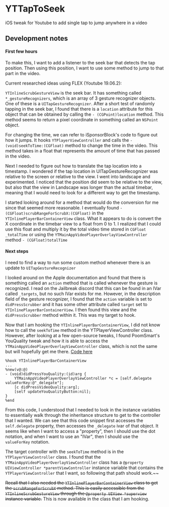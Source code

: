 # YTTapToSeek
iOS tweak for Youtube to add single tap to jump anywhere in a video


## Development notes

#### First few hours
To make this, I want to add a listener to the seek bar that detects the tap position.
Then using this position, I want to use some method to jump to that part in the video.

Current researched ideas using FLEX (Youtube 19.06.2):

`YTInlineScrubGestureView` is the seek bar. It has something called `*_gestureRecognizers`, which is an array of 3 gesture recognizer objects. One of these is a `UITapGestureRecognizer`. After a short test of randomly tapping in the seek bar, I found that there is a `location` attribute for this object that can be obtained by calling the `- (CGPoint)location` method. This method seems to return a pixel coordinate in something called an `NSPoint` object.

For changing the time, we can refer to iSponsorBlock's code to figure out how it jumps. It hooks `YTPlayerViewController` and calls the `- (void)seekToTime:(CGFloat)` method to change the time in the video. This method takes in a float that represents the amount of time that has passed in the video.

Next I needed to figure out how to translate the tap location into a timestamp. I wondered if the tap location in UITapGestureRecognizer was relative to the screen or relative to the view. I went into landscape and experimented. I noticed that the position did seem to be relative to the view, but also that the view in Landscape was longer than the actual timebar, meaning that I would need to look for a different way to get the timestamp.

I started looking around for a method that would do the conversion for me since that seemed more reasonable. I eventually found `- (CGFloat)scrubRangeForScrubX:(CGFloat)` in the `YTInlinePlayerBarContainerView` class. What it appears to do is convert the X coordinate in the timebar view to a float from 0 to 1. I realized that I could use this float and multiply it by the total video time stored in `CGFloat _totalTime` or using the `YTMainAppVideoPlayerOverlayViewController` method `- (CGFloat)totalTime`

#### Next steps
I need to find a way to run some custom method whenever there is an update to `UITapGestureRecognizer`

I looked around on the Apple documentation and found that there is something called an `action` method that is called whenever the gesture is recognized. I read on the Jailbreak discord that this can be found in an IVar called `_targets`, but no such IVar exists for me. However, in the description field of the gesture recognizer, I found that the `action` variable is set to `didPressScrubber` and it has some other attribute called `target` set to `YTInlinePlayerBarContainerView`. I then found this view and the `didPressScrubber` method within it. This was my target to hook.

Now that I am hooking the `YTInlinePlayerBarContainerView`, I did not know how to call the `seekToTime` method in the YTPlayerViewController class. However, after looking at a few open-source tweaks, I found PoomSmart's YouQuality tweak and how it is able to access the `YTMainAppVideoPlayerOverlayViewController` class, which is not the same but will hopefully get me there. [Code here](https://github.com/PoomSmart/YouQuality/blob/a853ceee99e6b9c13d7a68e5cb7e4a02ee3da3d2/Tweak.x#L148-L155)

```objc
%hook YTInlinePlayerBarContainerView
...
%new(v@:@)
- (void)didPressYouQuality:(id)arg {
    YTMainAppVideoPlayerOverlayViewController *c = [self.delegate valueForKey:@"_delegate"];
    [c didPressVideoQuality:arg];
    [self updateYouQualityButton:nil];
}
%end
```

From this code, I understood that I needed to look in the instance variables to essentially walk through the inheritance structure to get to the controller that I wanted. We can see that this code snippet first accesses the `self.delegate` property, then accesses the `_delegate` ivar of that object.
It seems like when I want to access a "property", then I should use the dot notation, and when I want to use an "IVar", then I should use the `valueForKey` notation.

The target controller with the `seekToTime` method is in the `YTPlayerViewController` class. I found that the `YTMainAppVideoPlayerOverlayViewController` class has a `@property UIViewController *parentViewController` instance variable that contains the `YTPlayerViewController` that I want, so following that path should work.~~



~~Recall that I also needed the `YTInlinePlayerBarContainerView` class to get the `scrubRangeForScrubX` method. This is easily accessible from the `YTInlineScrubGestureView` through the `@property UIView *superview` instance variable.~~ This is now available in the class that I am hooking.

